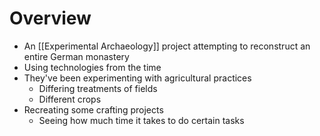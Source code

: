 # Overview
- An [[Experimental Archaeology]] project attempting to reconstruct an entire German monastery
- Using technologies from the time
- They've been experimenting with agricultural practices
	- Differing treatments of fields
	- Different crops
- Recreating some crafting projects
	- Seeing how much time it takes to do certain tasks
